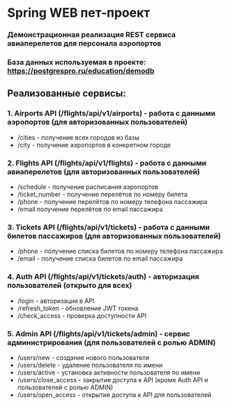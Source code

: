 # Spring WEB пет-проект
### Демонстрационная реализация REST сервиса авиаперелетов для персонала аэропортов
### База данных используемая в проекте: https://postgrespro.ru/education/demodb

## Реализованные сервисы:
### 1. Airports API (/flights/api/v1/airports) - работа с данными аэропортов (для авторизованных пользователей)
- /cities - получение всех городов из базы
- /city - получение аэропортов в конкретном городе
### 2. Flights API (/flights/api/v1/flights) - работа с данными авиаперелетов (для авторизованных пользователей)
- /schedule - получение расписания аэропортов
- /ticket_number - получение перелётов по номеру билета
- /phone - получение перелётов по номеру телефона пассажира
- /email получение перелётов по email пассажира
### 3. Tickets API (/flights/api/v1/tickets) - работа с данными билетов пассажиров (для авторизованных пользователей)
- /phone - получение списка билетов по номеру телефона пассажира
- /email - получение списка билетов по email пассажира
### 4. Auth API (/flights/api/v1/tickets/auth) - авторизация пользователей (открыто для всех)
- /login - авторизация в API
- /refresh_token - обновление JWT токена
- /check_access - проверка доступности API
### 5. Admin API (/flights/api/v1/tickets/admin) - сервис администрирования (для пользователей с ролью ADMIN)
- /users/new - создание нового пользователя
- /users/delete - удаление пользователя по имени
- /users/active - установка активности пользователя по имени
- /users/close_access - закрытие доступа к API (кроме Auth API и пользователей с ролью ADMIN)
- /users/open_access - открытие доступа к API для пользователей
    